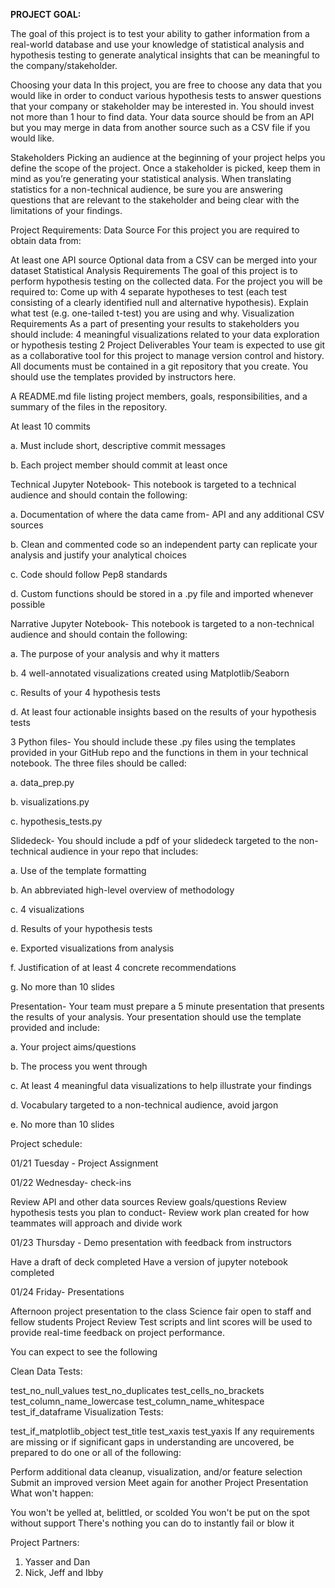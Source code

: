 <b> PROJECT GOAL: </b>

The goal of this project is to test your ability to gather information from a real-world database and use your knowledge of statistical analysis and hypothesis testing to generate analytical insights that can be meaningful to the company/stakeholder.

Choosing your data In this project, you are free to choose any data that you would like in order to conduct various hypothesis tests to answer questions that your company or stakeholder may be interested in. You should invest not more than 1 hour to find data. Your data source should be from an API but you may merge in data from another source such as a CSV file if you would like.

Stakeholders Picking an audience at the beginning of your project helps you define the scope of the project. Once a stakeholder is picked, keep them in mind as you’re generating your statistical analysis. When translating statistics for a non-technical audience, be sure you are answering questions that are relevant to the stakeholder and being clear with the limitations of your findings.

Project Requirements: Data Source For this project you are required to obtain data from:

At least one API source Optional data from a CSV can be merged into your dataset Statistical Analysis Requirements The goal of this project is to perform hypothesis testing on the collected data. For the project you will be required to: Come up with 4 separate hypotheses to test (each test consisting of a clearly identified null and alternative hypothesis). Explain what test (e.g. one-tailed t-test) you are using and why. Visualization Requirements As a part of presenting your results to stakeholders you should include: 4 meaningful visualizations related to your data exploration or hypothesis testing 2 Project Deliverables Your team is expected to use git as a collaborative tool for this project to manage version control and history. All documents must be contained in a git repository that you create. You should use the templates provided by instructors here.

A README.md file listing project members, goals, responsibilities, and a summary of the files in the repository.

At least 10 commits

a. Must include short, descriptive commit messages

b. Each project member should commit at least once

Technical Jupyter Notebook- This notebook is targeted to a technical audience and should contain the following:

a. Documentation of where the data came from- API and any additional CSV sources

b. Clean and commented code so an independent party can replicate your analysis and justify your analytical choices

c. Code should follow Pep8 standards

d. Custom functions should be stored in a .py file and imported whenever possible

Narrative Jupyter Notebook- This notebook is targeted to a non-technical audience and should contain the following:

a. The purpose of your analysis and why it matters

b. 4 well-annotated visualizations created using Matplotlib/Seaborn

c. Results of your 4 hypothesis tests

d. At least four actionable insights based on the results of your hypothesis tests

3 Python files- You should include these .py files using the templates provided in your GitHub repo and the functions in them in your technical notebook. The three files should be called:

a. data_prep.py

b. visualizations.py

c. hypothesis_tests.py

Slidedeck- You should include a pdf of your slidedeck targeted to the non-technical audience in your repo that includes:

a. Use of the template formatting

b. An abbreviated high-level overview of methodology

c. 4 visualizations

d. Results of your hypothesis tests

e. Exported visualizations from analysis

f. Justification of at least 4 concrete recommendations

g. No more than 10 slides

Presentation- Your team must prepare a 5 minute presentation that presents the results of your analysis. Your presentation should use the template provided and include:

a. Your project aims/questions

b. The process you went through

c. At least 4 meaningful data visualizations to help illustrate your findings

d. Vocabulary targeted to a non-technical audience, avoid jargon

e. No more than 10 slides

Project schedule:

01/21 Tuesday - Project Assignment

01/22 Wednesday- check-ins

Review API and other data sources Review goals/questions Review hypothesis tests you plan to conduct- Review work plan created for how teammates will approach and divide work

01/23 Thursday - Demo presentation with feedback from instructors

Have a draft of deck completed Have a version of jupyter notebook completed

01/24 Friday- Presentations

Afternoon project presentation to the class Science fair open to staff and fellow students Project Review Test scripts and lint scores will be used to provide real-time feedback on project performance.

You can expect to see the following

Clean Data Tests:

test_no_null_values test_no_duplicates test_cells_no_brackets test_column_name_lowercase test_column_name_whitespace test_if_dataframe Visualization Tests:

test_if_matplotlib_object test_title test_xaxis test_yaxis If any requirements are missing or if significant gaps in understanding are uncovered, be prepared to do one or all of the following:

Perform additional data cleanup, visualization, and/or feature selection Submit an improved version Meet again for another Project Presentation What won't happen:

You won't be yelled at, belittled, or scolded You won't be put on the spot without support There's nothing you can do to instantly fail or blow it



Project Partners:
1. Yasser and Dan
2. Nick, Jeff and Ibby

